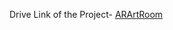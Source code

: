 Drive Link of the Project-
[ARArtRoom](https://drive.google.com/file/d/10OdGTceGRTIRUjr4u5JBjVvmixl4idTR/view?usp=sharing)
